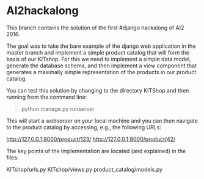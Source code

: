 # AI2hackalong
This branch contains the solution of the first #django hackalong of AI2 2016. 

The goal was to take the bare example of the django web application in the 
master branch and implement a simple product catalog that will form the basis 
of our KITshop. For this we need to implement a simple data model, generate 
the database schema, and then implement a view component that generates a 
maximally simple representation of the products in our product catalog.

You can test this solution by changing to the directory KITShop and then 
running from the command line:

> python manage.py runserver

This will start a webserver on your local machine and you can then navigate to
the product catalog by accessing, e.g., the following URLs:

http://127.0.0.1:8000/product/123/ 
http://127.0.0.1:8000/product/42/ 

The key points of the implementation are located (and explained) in the 
files:

KITshop/urls.py 
KITshop/views.py 
product_catalog/models.py 


